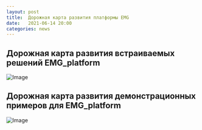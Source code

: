 ```yaml
---
layout: post
title:  Дорожная карта развития платформы EMG
date:   2021-06-14 20:00
categories: news
---
```

## Дорожная карта развития встраиваемых решений EMG_platform

![Image](https://i.ibb.co/gyVwpd1/EMG-Platform-roadmap.png)

## Дорожная карта развития демонстрационных примеров для EMG_platform

![Image](https://i.ibb.co/hgZSKHb/EMG-platform-interaction-and-visualization-roadmap.png)



